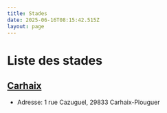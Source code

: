 ```yaml
---
title: Stades
date: 2025-06-16T08:15:42.515Z
layout: page
---
```


# Liste des stades


## [Carhaix](/stades/Carhaix/)
- Adresse: 1 rue Cazuguel, 29833 Carhaix-Plouguer


